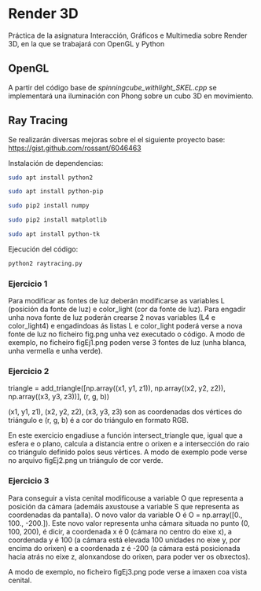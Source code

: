 # Render 3D

Práctica de la asignatura Interacción, Gráficos e Multimedia sobre Render 3D, en la que  se trabajará con OpenGL y Python

## OpenGL

A partir del código base de _spinningcube_withlight_SKEL.cpp_ se implementará una iluminación con Phong sobre un cubo 3D en movimiento. 

## Ray Tracing

Se realizarán diversas mejoras sobre el el siguiente proyecto base: https://gist.github.com/rossant/6046463

Instalación de dependencias:

```sh
sudo apt install python2

sudo apt install python-pip

sudo pip2 install numpy

sudo pip2 install matplotlib

sudo apt install python-tk
```

Ejecución del código:

```sh
python2 raytracing.py
```

### Ejercicio 1
Para modificar as fontes de luz deberán modificarse as variables L (posición da fonte de luz) e color_light (cor da fonte de luz). Para engadir unha nova fonte de luz poderán crearse 2 novas variables (L4 e color_light4) e engadindoas ás listas L e color_light poderá verse a nova fonte de luz no ficheiro fig.png unha vez executado o código.
A modo de exemplo, no ficheiro figEj1.png poden verse 3 fontes de luz (unha blanca, unha vermella e unha verde). 

### Ejercicio 2
triangle = add_triangle([np.array((x1, y1, z1)), np.array((x2, y2, z2)), np.array((x3, y3, z3))], (r, g, b))

(x1, y1, z1), (x2, y2, z2), (x3, y3, z3) son as coordenadas dos vértices do triángulo e (r, g, b) é a cor do triángulo en formato RGB.

En este exercicio engadiuse a función intersect_triangle que, igual que a esfera e o plano, calcula a distancia entre o orixen e a intersección do raio co triángulo definido polos seus vértices. A modo de exemplo pode verse no arquivo figEj2.png un triángulo de cor verde.

### Ejercicio 3
Para conseguir a vista cenital modificouse a variable O que representa a posición da cámara (ademáis axustouse a variable S que representa as coordenadas da pantalla). O novo valor da variable O é O = np.array([0., 100., -200.]). Este novo valor representa unha cámara situada no punto (0, 100, 200), é dicir, a coordenada x é 0 (cámara no centro do eixe x), a coordenada y é 100 (a cámara está elevada 100 unidades no eixe y, por encima do orixen) e a coordenada z é -200 (a cámara está posicionada hacia atrás no eixe z, alonxandose do orixen, para poder ver os obxectos).

A modo de exemplo, no ficheiro figEj3.png pode verse a imaxen coa vista cenital.